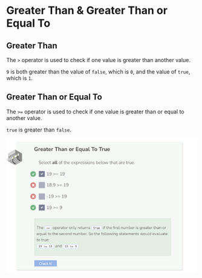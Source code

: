 # Greater Than & Greater Than or Equal To
## Greater Than
The `>` operator is used to check if one value is greater than another value.

`9` is both greater than the value of `false`, which is `0`, and the value of `true`, which is `1`.

## Greater Than or Equal To
The `>=` operator is used to check if one value is greater than or equal to another value.

`true` is greater than `false`.

![Question 3](_assets/Q3.png)